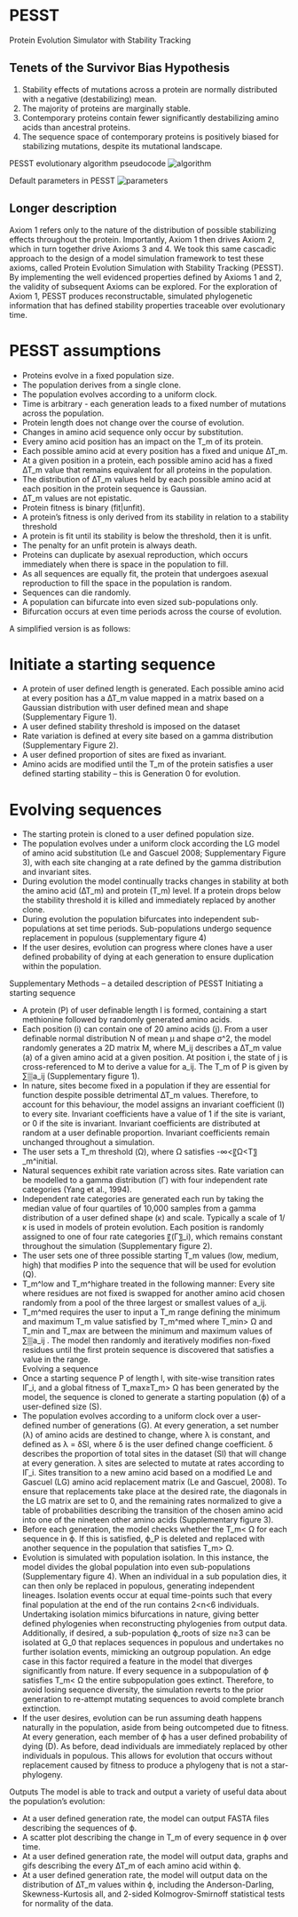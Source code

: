 # PESST

Protein Evolution Simulator with Stability Tracking

Tenets of the Survivor Bias Hypothesis
--------------------------------------
1. Stability effects of mutations across a protein are normally distributed with a negative (destabilizing) mean.
2. The majority of proteins are marginally stable.
3. Contemporary proteins contain fewer significantly destabilizing amino acids than ancestral proteins.
4. The sequence space of contemporary proteins is positively biased for stabilizing mutations, despite its mutational landscape.

PESST evolutionary algorithm pseudocode
![algorithm](algorithm.png)

Default parameters in PESST
![parameters](parameters.png)

## Longer description

Axiom 1 refers only to the nature of the distribution of possible stabilizing effects throughout the protein. Importantly, Axiom 1 then drives Axiom 2, which in turn together drive Axioms 3 and 4. We took this same cascadic approach to the design of a model simulation framework to test these axioms, called Protein Evolution Simulation with Stability Tracking (PESST). By implementing the well evidenced properties defined by Axioms 1 and 2, the validity of subsequent Axioms can be explored. For the exploration of Axiom 1, PESST produces reconstructable, simulated phylogenetic information that has defined stability properties traceable over evolutionary time.

# PESST assumptions

- Proteins evolve in a fixed population size.
- The population derives from a single clone.
- The population evolves according to a uniform clock.
- Time is arbitrary - each generation leads to a fixed number of mutations across the population.
- Protein length does not change over the course of evolution.
- Changes in amino acid sequence only occur by substitution.
- Every amino acid position has an impact on the T_m of its protein.
- Each possible amino acid at every position has a fixed and unique ∆T_m.
- At a given position in a protein, each possible amino acid has a fixed ∆T_m value that remains equivalent for all proteins in the population.
- The distribution of ∆T_m values held by each possible amino acid at each position in the protein sequence is Gaussian.
- ∆T_m values are not epistatic.
- Protein fitness is binary (fit|unfit).
- A protein’s fitness is only derived from its stability in relation to a stability threshold
- A protein is fit until its stability is below the threshold, then it is unfit.
- The penalty for an unfit protein is always death.
- Proteins can duplicate by asexual reproduction, which occurs immediately when there is space in the population to fill.
- As all sequences are equally fit, the protein that undergoes asexual reproduction to fill the space in the population is random.
- Sequences can die randomly.
- A population can bifurcate into even sized sub-populations only.
- Bifurcation occurs at even time periods across the course of evolution.


A simplified version is as follows:

# Initiate a starting sequence
- A protein of user defined length is generated. Each possible amino acid at every position has a ∆T_m value mapped in a matrix based on a Gaussian distribution with user defined mean and shape (Supplementary Figure 1).
- A user defined stability threshold is imposed on the dataset
- Rate variation is defined at every site based on a gamma distribution (Supplementary Figure 2).
- A user defined proportion of sites are fixed as invariant.
- Amino acids are modified until the T_m of the protein satisfies a user defined starting stability – this is Generation 0 for evolution.

# Evolving sequences
- The starting protein is cloned to a user defined population size.
- The population evolves under a uniform clock according the LG model of amino acid substitution (Le and Gascuel 2008; Supplementary Figure 3), with each site changing at a rate defined by the gamma distribution and invariant sites.
- During evolution the model continually tracks changes in stability at both the amino acid (∆T_m) and protein (T_m) level. If a protein drops below the stability threshold it is killed and immediately replaced by another clone.
- During evolution the population bifurcates into independent sub-populations at set time periods. Sub-populations undergo sequence replacement in populous (supplementary figure 4)
- If the user desires, evolution can progress where clones have a user defined probability of dying at each generation to ensure duplication within the population.



Supplementary Methods – a detailed description of PESST
Initiating a starting sequence
- A protein (Ρ) of user definable length l is formed, containing a start methionine followed by randomly generated amino acids.
- Each position (i) can contain one of 20 amino acids (j). From a user definable normal distribution N of mean μ and shape σ^2, the model randomly generates a 2D matrix M, where M_ij describes a ∆T_m value (a) of a given amino acid at a given position. At position i, the state of j is cross-referenced to M to derive a value for a_ij.  The T_m of Ρ is given by ∑▒a_ij  (Supplementary figure 1).
- In nature, sites become fixed in a population if they are essential for function despite possible detrimental ∆T_m values. Therefore, to account for this behaviour, the model assigns an invariant coefficient (I) to every site. Invariant coefficients have a value of 1 if the site is variant, or 0 if the site is invariant. Invariant coefficients are distributed at random at a user definable proportion. Invariant coefficients remain unchanged throughout a simulation.
- The user sets a T_m threshold (Ω), where Ω satisfies -∞<〖Ω<T〗_m^initial.
- Natural sequences exhibit rate variation across sites. Rate variation can be modelled to a gamma distribution (Γ) with four independent rate categories (Yang et al., 1994).
- Independent rate categories are generated each run by taking the median value of four quartiles of 10,000 samples from a gamma distribution of a user defined shape (κ) and scale. Typically a scale of  1/κ is used in models of protein evolution. Each position is randomly assigned to one of four rate categories 〖(Γ〗_i), which remains constant throughout the simulation (Supplementary figure 2).
- The user sets one of three possible starting T_m values (low, medium, high) that modifies P into the sequence that will be used for evolution (Q).
- T_m^low and T_m^highare treated in the following manner: Every site where residues are not fixed is swapped for another amino acid chosen randomly from a pool of the three largest or smallest values of a_ij.
- T_m^med requires the user to input a T_m range defining the minimum and maximum T_m value satisfied by T_m^med  where T_min> Ω and T_min and T_max are between the minimum and maximum values of ∑▒a_ij . The model then randomly and iteratively modifies non-fixed residues until the first protein sequence is discovered that satisfies a value in the range.   
Evolving a sequence
- Once a starting sequence Ρ of length l, with site-wise transition rates IΓ_i, and a global fitness of T_max≥T_m> Ω has been generated by the model, the sequence is cloned to generate a starting population (ϕ) of a user-defined size (S).
- The population evolves according to a uniform clock over a user-defined number of generations (G). At every generation, a set number (λ) of amino acids are destined to change, where λ is constant, and defined as λ = δSl, where δ is the user defined change coefficient. δ describes the proportion of total sites in the dataset (Sl) that will change at every generation. λ sites are selected to mutate at rates according to IΓ_i. Sites transition to a new amino acid based on a modified Le and Gascuel (LG) amino acid replacement matrix (Le and Gascuel, 2008). To ensure that replacements take place at the desired rate, the diagonals in the LG matrix are set to 0, and the remaining rates normalized to give a table of probabilities describing the transition of the chosen amino acid into one of the nineteen other amino acids (Supplementary figure 3).
- Before each generation, the model checks whether the T_m< Ω for each sequence in ϕ. If this is satisfied, ϕ_Ρ is deleted and replaced with another sequence in the population that satisfies T_m> Ω.
- Evolution is simulated with population isolation. In this instance, the model divides the global population into even sub-populations (Supplementary figure 4). When an individual in a sub population dies, it can then only be replaced in populous, generating independent lineages. Isolation events occur at equal time-points such that every final population at the end of the run contains 2<n<6 individuals. Undertaking isolation mimics bifurcations in nature, giving better defined phylogenies when reconstructing phylogenies from output data. Additionally, if desired, a sub-population ϕ_roots of size n≥3 can be isolated at G_0 that replaces sequences in populous and undertakes no further isolation events, mimicking an outgroup population. An edge case in this factor required a feature in the model that diverges significantly from nature. If every sequence in a subpopulation of ϕ satisfies T_m< Ω the entire subpopulation goes extinct. Therefore, to avoid losing sequence diversity, the simulation reverts to the prior generation to re-attempt mutating sequences to avoid complete branch extinction.
- If the user desires, evolution can be run assuming death happens naturally in the population, aside from being outcompeted due to fitness. At every generation, each member of ϕ has a user defined probability of dying (D). As before, dead individuals are immediately replaced by other individuals in populous. This allows for evolution that occurs without replacement caused by fitness to produce a phylogeny that is not a star-phylogeny.

Outputs
The model is able to track and output a variety of useful data about the population’s evolution:
- At a user defined generation rate, the model can output FASTA files describing the sequences of ϕ.
- A scatter plot describing the change in T_m of every sequence in ϕ over time.
- At a user defined generation rate, the model will output data, graphs and gifs describing the every ∆T_m of each amino acid within ϕ.
- At a user defined generation rate, the model will output data on the distribution of ∆T_m values within ϕ, including the Anderson-Darling, Skewness-Kurtosis all, and 2-sided Kolmogrov-Smirnoff statistical tests for normality of the data.
